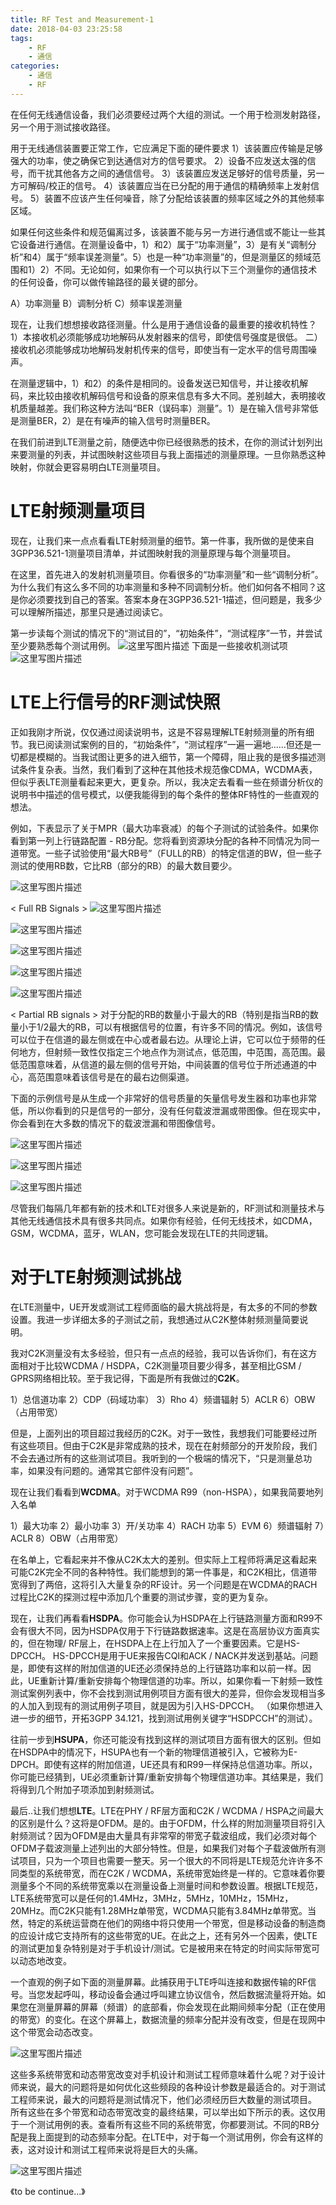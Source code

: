 ```yaml
---
title: RF Test and Measurement-1
date: 2018-04-03 23:25:58
tags:
    - RF
    - 通信
categories:
    - 通信
    - RF
---
```

在任何无线通信设备，我们必须要经过两个大组的测试。一个用于检测发射路径，另一个用于测试接收路径。
 
用于无线通信装置要正常工作，它应满足下面的硬件要求
1）该装置应传输是足够强大的功率，使之确保它到达通信对方的信号要求。
2）设备不应发送太强的信号，而干扰其他各方之间的通信信号。
3）该装置应发送足够好的信号质量，另一方可解码/校正的信号。
4）该装置应当在已分配的用于通信的精确频率上发射信号。
5）装置不应该产生任何噪音，除了分配给该装置的频率区域之外的其他频率区域。
 
如果任何这些条件和规范偏离过多，该装置不能与另一方进行通信或不能让一些其它设备进行通信。在测量设备中，1）和2）属于“功率测量”，3）是有关“调制分析”和4）属于“频率误差测量”。5）也是一种“功率测量”的，但是测量区的频域范围和1）2）不同。无论如何，如果你有一个可以执行以下三个测量你的通信技术的任何设备，你可以做传输路径的最关键的部分。
 
A）功率测量
B）调制分析
C）频率误差测量
 
现在，让我们想想接收路径测量。什么是用于通信设备的最重要的接收机特性？ 
1）本接收机必须能够成功地解码从发射器来的信号，即使信号强度是很低。
二）接收机必须能够成功地解码发射机传来的信号，即使当有一定水平的信号周围噪声。
 
在测量逻辑中，1）和2）的条件是相同的。设备发送已知信号，并让接收机解码，来比较由接收机解码信号和设备的原来信息有多大不同。差别越大，表明接收机质量越差。我们称这种方法叫“BER（误码率）测量”。1）是在输入信号非常低是测量BER，2）是在有噪声的输入信号时测量BER。
 
在我们前进到LTE测量之前，随便选中你已经很熟悉的技术，在你的测试计划列出来要测量的列表，并试图映射这些项目与我上面描述的测量原理。一旦你熟悉这种映射，你就会更容易明白LTE测量项目。

# LTE射频测量项目
 
现在，让我们来一点点看看LTE射频测量的细节。第一件事，我所做的是使来自3GPP36.521-1测量项目清单，并试图映射我的测量原理与每个测量项目。
 
在这里，首先进入的发射机测量项目。你看很多的“功率测量”和一些“调制分析”。为什么我们有这么多不同的功率测量和多种不同调制分析。他们如何各不相同？这是你必须要找到自己的答案。答案本身在3GPP36.521-1描述，但问题是，我多少可以理解所描述，那里只是通过阅读它。
 
第一步读每个测试的情况下的“测试目的”，“初始条件”，“测试程序”一节，并尝试至少要熟悉每个测试用例。
![这里写图片描述](http://img.blog.csdn.net/20151121110837593)
下面是一些接收机测试项
![这里写图片描述](http://img.blog.csdn.net/20151121110919547)

# LTE上行信号的RF测试快照
 
正如我刚才所说，仅仅通过阅读说明书，这是不容易理解LTE射频测量的所有细节。我已阅读测试案例的目的，“初始条件”，“测试程序”一遍一遍地......但还是一切都是模糊的。当我试图让更多的进入细节，第一个障碍，阻止我的是很多描述测试条件复杂表。当然，我们看到了这种在其他技术规范像CDMA，WCDMA表，但似乎表LTE测量看起来更大，更复杂。所以，我决定去看看一些在频谱分析仪的说明书中描述的信号模式，以便我能得到的每个条件的整体RF特性的一些直观的想法。
 
例如，下表显示了关于MPR（最大功率衰减）的每个子测试的试验条件。如果你看到第一列上行链​​路配置 - RB分配。您将看到资源块分配的各种不同情况为同一道带宽。一些子试验使用“最大RB号”（FULL的RB）的特定信道的BW，但一些子测试的使用RB数，它比RB（部分的RB）的最大数目要少。

![这里写图片描述](http://img.blog.csdn.net/20151121111529151)


< Full RB Signals >
![这里写图片描述](http://img.blog.csdn.net/20151121111609984)



![这里写图片描述](http://img.blog.csdn.net/20151121111705373)


![这里写图片描述](http://img.blog.csdn.net/20151121111729183)


![这里写图片描述](http://img.blog.csdn.net/20151121111751147)


![这里写图片描述](http://img.blog.csdn.net/20151121111758264)


< Partial RB signals >
对于分配的RB的数量小于最大的RB（特别是指当RB的数量小于1/2最大的RB，可以有根据信号的位置，有许多不同的情况。例如，该信号可以位于在信道的最左侧或在中心或者最右边。从理论上讲，它可以位于频带的任何地方，但射频一致性仅指定三个地点作为测试点，低范围，中范围，高范围。最低范围意味着，从信道的最左侧的信号开始，中间装置的信号位于所述通道的中心，高范围意味着该信号是在的最右边侧渠道。
 
下面的示例信号是从生成一个非常好的信号质量的矢量信号发生器和功率也非常低，所以你看到的只是信号的一部分，没有任何载波泄漏或带图像。但在现实中，你会看到在大多数的情况下的载波泄漏和带图像信号。

![这里写图片描述](http://img.blog.csdn.net/20151121112225747)


![这里写图片描述](http://img.blog.csdn.net/20151121112242470)


![这里写图片描述](http://img.blog.csdn.net/20151121112258765)


尽管我们每隔几年都有新的技术和LTE对很多人来说是新的，RF测试和测量技术与其他无线通信技术具有很多共同点。如果你有经验，任何无线技术，如CDMA，GSM，WCDMA，蓝牙，WLAN，您可能会发现在LTE的共同逻辑。

# 对于LTE射频测试挑战
 
在LTE测量中，UE开发或测试工程师面临的最大挑战将是，有太多的不同的参数设置。我进一步详细太多的子测试之前，我想通过从C2K整体射频测量简要说明。
 
我对C2K测量没有太多经验，但只有一点点的经验，我可以告诉你们，有在这方面相对于比较WCDMA / HSDPA，C2K测量项目要少得多，甚至相比GSM / GPRS网络相比较。至于我记得，下面是所有我做过的**C2K**。
 
1）总信道功率
2）CDP（码域功率）
3）Rho
4）频谱辐射
5）ACLR
6）OBW（占用带宽）
 
但是，上面列出的项目超过我经历的C2K。对于一致性，我想我们可能要经过所有这些项目。但由于C2K是非常成熟的技术，现在在射频部分的开发阶段，我们不会去通过所有的这些测试项目。我听到的一个极端的情况下，“只是测量总功率，如果没有问题的。通常其它部件没有问题”。
 
现在让我们看看到**WCDMA**。对于WCDMA R99（non-HSPA），如果我简要地列入名单
 
1）最大功率
2）最小功率
3）开/关功率
4）RACH 功率
5）EVM
6）频谱辐射
7）ACLR
8）OBW（占用带宽）
 
在名单上，它看起来并不像从C2K太大的差别。但实际上工程师将满足这看起来可能C2K完全不同的各种特性。我们能想到的第一件事是，和C2K相比，信道带宽得到了两倍，这将引入大量复杂的RF设计。另一个问题是在WCDMA的RACH过程比C2K的探测过程中添加几个重要的测试步骤，变的更为复杂。
 
现在，让我们再看看**HSDPA**。你可能会认为HSDPA在上行链路测量方面和R99不会有很大不同，因为HSDPA仅用于下行链路数据速率。这是在高层协议方面真实的，但在物理/ RF层上，在HSDPA上在上行加入了一个重要因素。它是HS-DPCCH。 HS-DPCCH是用于UE来报告CQI和ACK / NACK并发送到基站。问题是，即使有这样的附加信道的UE还必须保持总的上行链路功率和以前一样。因此，UE重新计算/重新安排每个物理信道的功率。所以，如果你看一下射频一致性测试案例列表中，你不会找到测试用例项目方面有很大的差异，但你会发现相当多的人加入到现有的测试用例子项目，就是因为引入HS-DPCCH。 （如果你想进入进一步的细节，开拓3GPP 34.121，找到测试用例关键字“HSDPCCH”的测试）。
 
往前一步到**HSUPA**，你还可能没有找到这样的测试项目方面有很大的区别。但如在HSDPA中的情况下，HSUPA也有一个新的物理信道被引入，它被称为E-DPCH。即使有这样的附加信道，UE还具有和R99一样保持总信道功率。所以，你可能已经猜到，UE必须重新计算/重新安排每个物理信道功率。其结果是，我们将得到几个附加子项添加到射频测试。
 
最后..让我们想想**LTE**。LTE在PHY / RF层方面和C2K / WCDMA / HSPA之间最大的区别是什么？这将是OFDM。是的。由于OFDM，什么样的附加测量项目将引入射频测试？因为OFDM是由大量具有非常窄的带宽子载波组成，我们必须对每个OFDM子载波测量上述列出的大部分特性。但是，如果我们对每个子载波做所有测试项目，只为一个项目也需要一整天。另一个很大的不同将是LTE规范允许许多不同类型的系统带宽，而在C2K / WCDMA，系统带宽始终是一样的。它意味着你要测量多个不同的系统带宽乘以在测量设备上测量时间和参数设置。根据LTE规范，LTE系统带宽可以是任何的1.4MHz，3MHz，5MHz，10MHz，15MHz，20MHz。而C2K只能有1.28MHz单带宽，WCDMA只能有3.84MHz单带宽。当然，特定的系统运营商在他们的网络中将只使用一个带宽，但是移动设备的制造商的应设计成它支持所有的这些带宽的UE。在此之上，还有另外一个因素，使LTE的测试更加复杂特别是对于手机设计/测试。它是被用来在特定的时间实际带宽可以动态地改变。

一个直观的例子如下面的测量屏幕。此捕获用于LTE呼叫连接和数据传输的RF信号。当您发起呼叫，移动设备会通过呼叫建立协议信令，然后数据流量将开始。如果您在测量屏幕的屏幕（频谱）的底部看，你会发现在此期间频率分配（正在使用的带宽）的变化。在这个屏幕上，数据流量的频率分配并没有改变，但是在现网中这个带宽会动态改变。

![这里写图片描述](http://img.blog.csdn.net/20151121144519894)

这些多系统带宽和动态带宽改变对手机设计和测试工程师意味着什么呢？对于设计师来说，最大的问题将是如何优化这些频段的各种设计参数是最适合的。对于测试工程师来说，最大的问题将是测试情况下，他们必须经历巨大数量的测试项目。
所有这些在多个带宽和动态带宽改变的最终结果，可以举出如下所示的表。这仅用于一个测试用例的表。查看所有这些不同的系统带宽，你都要测试。不同的RB分配是我上面提到的动态频率分配。在LTE中，对于每一个测试用例，你会有这样的表，这对设计和测试工程师来说将是巨大的头痛。

![这里写图片描述](http://img.blog.csdn.net/20151121144959098)

《to be continue...》